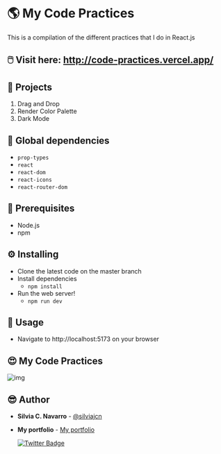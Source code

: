 # 🌎 My Code Practices

This is a compilation of the different practices that I do in React.js

## 🖱️ Visit here: http://code-practices.vercel.app/

## 📁 Projects

1. Drag and Drop
2. Render Color Palette
3. Dark Mode

## 📌 Global dependencies

* ```prop-types```
* ```react```
* ```react-dom```
* ```react-icons```
* ```react-router-dom```

## 💼 Prerequisites

* Node.js
* npm

## ⚙️ Installing

* Clone the latest code on the master branch
* Install dependencies
    * ```npm install```
* Run the web server!
    * ```npm run dev```

## 🎈 Usage

* Navigate to http://localhost:5173 on your browser

## 😍 My Code Practices

![img](https://res.cloudinary.com/silviajcn/image/upload/v1667529151/PRACTICAS/Responsive/home_nrndv0.png)

## 😎 Author

* **Silvia C. Navarro**  - [@silviajcn](https://github.com/silviajcn)
* **My portfolio** - [My portfolio](https://silviajcn.vercel.app/)

    [![Twitter Badge](https://img.shields.io/badge/-@lectoramigrante-1ca0f1?style=flat&labelColor=1ca0f1&logo=twitter&logoColor=white&link=https://twitter.com/lectoramigrante)](https://twitter.com/lectoramigrante)